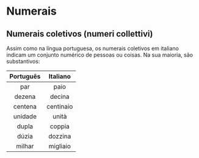 # Numerais

## Numerais coletivos (numeri collettivi)

Assim como na língua portuguesa, os numerais coletivos em italiano indicam um conjunto numérico de pessoas ou coisas. Na sua maioria, são substantivos:

Português           | Italiano
:-----------------: | :--------:
par                 | paio
dezena              | decina
centena             | centinaio
unidade             | unità
dupla               | coppia
dúzia               | dozzina
milhar              | migliaio
